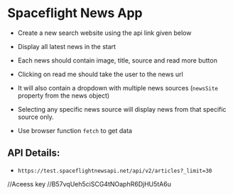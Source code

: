 # Spaceflight News App

- Create a new search website using the api link given below
- Display all latest news in the start
- Each news should contain image, title, source and read more button
- Clicking on read me should take the user to the news url
- It will also contain a dropdown with multiple news sources (`newsSite` property from the news object)
- Selecting any specific news source will display news from that specific source only.

- Use browser function `fetch` to get data

## API Details:

- `https://test.spaceflightnewsapi.net/api/v2/articles?_limit=30`


//Aceess key
//B57vqUeh5ciSCG4tNOaphR6DjHU5tA6u